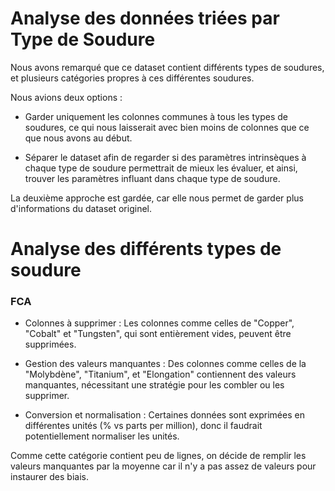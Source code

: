 # Analyse des données triées par Type de Soudure

Nous avons remarqué que ce dataset contient différents types de soudures, et plusieurs catégories propres à ces différentes soudures.

Nous avions deux options :

- Garder uniquement les colonnes communes à tous les types de soudures, ce qui nous laisserait avec bien moins de colonnes que ce que nous avons au début.

- Séparer le dataset afin de regarder si des paramètres intrinsèques à chaque type de soudure permettrait de mieux les évaluer, et ainsi, trouver les paramètres influant dans chaque type de soudure.

La deuxième approche est gardée, car elle nous permet de garder plus d'informations du dataset originel.


# Analyse des différents types de soudure

### FCA

- Colonnes à supprimer :
Les colonnes comme celles de "Copper", "Cobalt" et "Tungsten", qui sont entièrement vides, peuvent être supprimées.

- Gestion des valeurs manquantes :
Des colonnes comme celles de la "Molybdène", "Titanium", et "Elongation" contiennent des valeurs manquantes, nécessitant une stratégie pour les combler ou les supprimer.

- Conversion et normalisation :
Certaines données sont exprimées en différentes unités (% vs parts per million), donc il faudrait potentiellement normaliser les unités.

Comme cette catégorie contient peu de lignes, on décide de remplir les valeurs manquantes par la moyenne car il n'y a pas assez de valeurs pour instaurer des biais.